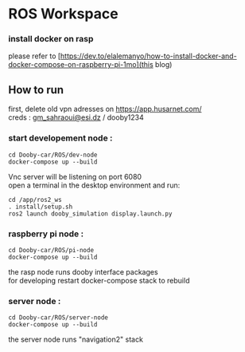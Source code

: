 # ROS Workspace


### install docker on rasp  
please refer to [https://dev.to/elalemanyo/how-to-install-docker-and-docker-compose-on-raspberry-pi-1mo](this blog)
## How to run
  
first, delete old vpn adresses on https://app.husarnet.com/  
creds : gm_sahraoui@esi.dz / dooby1234 
### start developement node :
```
cd Dooby-car/ROS/dev-node
docker-compose up --build
```
Vnc server will be listening on port 6080  
open a terminal in the desktop environment and run:  
```
cd /app/ros2_ws
. install/setup.sh
ros2 launch dooby_simulation display.launch.py
```

### raspberry pi node : 
```
cd Dooby-car/ROS/pi-node
docker-compose up --build
```
the rasp node runs dooby interface packages  
for developing restart docker-compose stack to rebuild

### server node :
```
cd Dooby-car/ROS/server-node
docker-compose up --build
```
the server node runs "navigation2" stack   